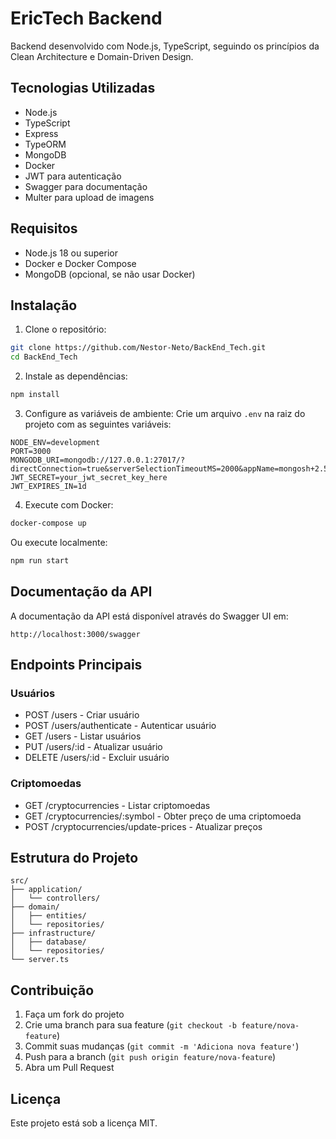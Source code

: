 # EricTech Backend

Backend desenvolvido com Node.js, TypeScript, seguindo os princípios da Clean Architecture e Domain-Driven Design.

## Tecnologias Utilizadas

- Node.js
- TypeScript
- Express
- TypeORM
- MongoDB
- Docker
- JWT para autenticação
- Swagger para documentação
- Multer para upload de imagens

## Requisitos

- Node.js 18 ou superior
- Docker e Docker Compose
- MongoDB (opcional, se não usar Docker)

## Instalação

1. Clone o repositório:
```bash
git clone https://github.com/Nestor-Neto/BackEnd_Tech.git
cd BackEnd_Tech
```

2. Instale as dependências:
```bash
npm install
```

3. Configure as variáveis de ambiente:
Crie um arquivo `.env` na raiz do projeto com as seguintes variáveis:
```
NODE_ENV=development
PORT=3000
MONGODB_URI=mongodb://127.0.0.1:27017/?directConnection=true&serverSelectionTimeoutMS=2000&appName=mongosh+2.5.0
JWT_SECRET=your_jwt_secret_key_here
JWT_EXPIRES_IN=1d
```

4. Execute com Docker:
```bash
docker-compose up
```

Ou execute localmente:
```bash
npm run start
```

## Documentação da API

A documentação da API está disponível através do Swagger UI em:
```
http://localhost:3000/swagger
```

## Endpoints Principais

### Usuários
- POST /users - Criar usuário
- POST /users/authenticate - Autenticar usuário
- GET /users - Listar usuários
- PUT /users/:id - Atualizar usuário
- DELETE /users/:id - Excluir usuário

### Criptomoedas
- GET /cryptocurrencies - Listar criptomoedas
- GET /cryptocurrencies/:symbol - Obter preço de uma criptomoeda
- POST /cryptocurrencies/update-prices - Atualizar preços

## Estrutura do Projeto

```
src/
├── application/
│   └── controllers/
├── domain/
│   ├── entities/
│   └── repositories/
├── infrastructure/
│   ├── database/
│   └── repositories/
└── server.ts
```

## Contribuição

1. Faça um fork do projeto
2. Crie uma branch para sua feature (`git checkout -b feature/nova-feature`)
3. Commit suas mudanças (`git commit -m 'Adiciona nova feature'`)
4. Push para a branch (`git push origin feature/nova-feature`)
5. Abra um Pull Request

## Licença

Este projeto está sob a licença MIT. 